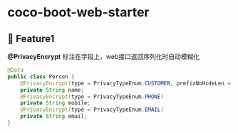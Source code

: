 # coco-boot-web-starter

## 🍬 Feature1
**@PrivacyEncrypt** 标注在字段上，web接口返回序列化时自动模糊化
```java
@Data
public class Person {
    @PrivacyEncrypt(type = PrivacyTypeEnum.CUSTOMER, prefixNoHideLen = 1, suffixNoHideLen = 2)
    private String name;
    @PrivacyEncrypt(type = PrivacyTypeEnum.PHONE)
    private String mobile;
    @PrivacyEncrypt(type = PrivacyTypeEnum.EMAIL)
    private String email;
}
```
